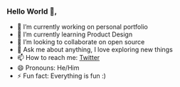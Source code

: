 ### Hello World 👋, 





- 🔭 I’m currently working on personal portfolio
- 🌱 I’m currently learning Product Design
- 👯 I’m looking to collaborate on open source
- 💬 Ask me about anything, I love exploring new things
- 📫 How to reach me: [Twitter](https://twitter.com/Mr_AshishM)
- 😄 Pronouns: He/Him
- ⚡ Fun fact: Everything is fun :)
